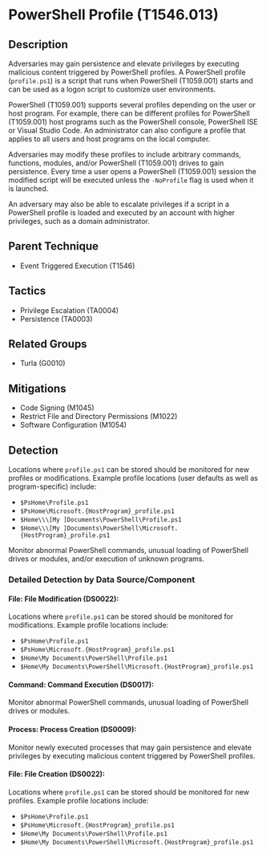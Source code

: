 # PowerShell Profile (T1546.013)

## Description
Adversaries may gain persistence and elevate privileges by executing malicious content triggered by PowerShell profiles. A PowerShell profile  (```profile.ps1```) is a script that runs when PowerShell (T1059.001) starts and can be used as a logon script to customize user environments.

PowerShell (T1059.001) supports several profiles depending on the user or host program. For example, there can be different profiles for PowerShell (T1059.001) host programs such as the PowerShell console, PowerShell ISE or Visual Studio Code. An administrator can also configure a profile that applies to all users and host programs on the local computer.  

Adversaries may modify these profiles to include arbitrary commands, functions, modules, and/or PowerShell (T1059.001) drives to gain persistence. Every time a user opens a PowerShell (T1059.001) session the modified script will be executed unless the ```-NoProfile``` flag is used when it is launched.  

An adversary may also be able to escalate privileges if a script in a PowerShell profile is loaded and executed by an account with higher privileges, such as a domain administrator. 

## Parent Technique
- Event Triggered Execution (T1546)

## Tactics
- Privilege Escalation (TA0004)
- Persistence (TA0003)

## Related Groups
- Turla (G0010)

## Mitigations
- Code Signing (M1045)
- Restrict File and Directory Permissions (M1022)
- Software Configuration (M1054)

## Detection
Locations where ```profile.ps1``` can be stored should be monitored for new profiles or modifications.  Example profile locations (user defaults as well as program-specific) include:

* ```$PsHome\Profile.ps1```
* ```$PsHome\Microsoft.{HostProgram}_profile.ps1```
* ```$Home\\\[My ]Documents\PowerShell\Profile.ps1```
* ```$Home\\\[My ]Documents\PowerShell\Microsoft.{HostProgram}_profile.ps1```

Monitor abnormal PowerShell commands, unusual loading of PowerShell drives or modules, and/or execution of unknown programs.

### Detailed Detection by Data Source/Component
#### File: File Modification (DS0022): 
Locations where ```profile.ps1``` can be stored should be monitored for modifications.  Example profile locations include:
* ```$PsHome\Profile.ps1```
* ```$PsHome\Microsoft.{HostProgram}_profile.ps1```
* ```$Home\My Documents\PowerShell\Profile.ps1```
* ```$Home\My Documents\PowerShell\Microsoft.{HostProgram}_profile.ps1```

#### Command: Command Execution (DS0017): 
Monitor abnormal PowerShell commands, unusual loading of PowerShell drives or modules.

#### Process: Process Creation (DS0009): 
Monitor newly executed processes that may gain persistence and elevate privileges by executing malicious content triggered by PowerShell profiles.

#### File: File Creation (DS0022): 
Locations where ```profile.ps1``` can be stored should be monitored for new profiles.  Example profile locations include:
* ```$PsHome\Profile.ps1```
* ```$PsHome\Microsoft.{HostProgram}_profile.ps1```
* ```$Home\My Documents\PowerShell\Profile.ps1```
* ```$Home\My Documents\PowerShell\Microsoft.{HostProgram}_profile.ps1```

